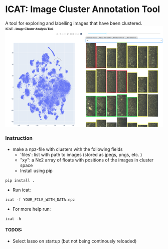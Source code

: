 # ICAT: Image Cluster Annotation Tool
A tool for exploring and labelling images that have been clustered.
<img src="res/icat.png">


### Instruction
- make a npz-file with clusters with the following fields
  - 'files': list with path to images (stored as jpegs, pngs, etc. )
  - "xy": a Nx2 array of floats with positions of the images in cluster space
  - Install using pip
```
pip install .
```
- Run icat:
```
icat -f YOUR_FILE_WITH_DATA.npz
```

- For more help run:
```
icat -h
```

#### TODOS:
- Select lasso on startup (but not being continously reloaded)
